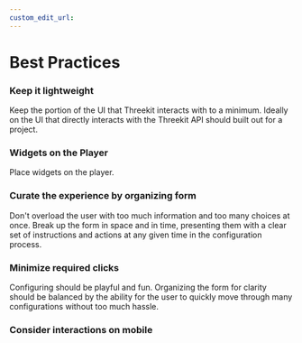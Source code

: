 ```yaml
---
custom_edit_url:
---
```


# Best Practices

### Keep it lightweight

Keep the portion of the UI that Threekit interacts with to a minimum. Ideally on the UI that directly interacts with the Threekit API should built out for a project.

### Widgets on the Player

Place widgets on the player.

### Curate the experience by organizing form

Don't overload the user with too much information and too many choices at once. Break up the form in space and in time, presenting them with a clear set of instructions and actions at any given time in the configuration process.

### Minimize required clicks

Configuring should be playful and fun. Organizing the form for clarity should be balanced by the ability for the user to quickly move through many configurations without too much hassle.

### Consider interactions on mobile
